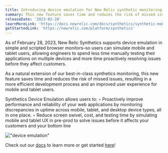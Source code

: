 ```yaml
---
title: Introducing device emulation for New Relic synthetic monitoring
summary: This new feature saves time and reduces the risk of missed issues, resulting in a more efficient development process and an improved user experience for mobile and tablet users.
releaseDate: '2023-02-28'
learnMoreLink: 'https://docs.newrelic.com/docs/synthetics/synthetic-monitoring/using-monitors/device-emulation/' 
getStartedLink: 'https://newrelic.com/platform/synthetics'
---
```


As of February 28, 2023, New Relic Synthetics supports device emulation in simple and scripted browser monitors–so users can simulate mobile and tablet users, allowing engineers to spend less time manually testing their applications on multiple devices and more time proactively resolving issues before they affect customers.

As a natural extension of our best-in-class synthetics monitoring, this new feature saves time and reduces the risk of missed issues, resulting in a more efficient development process and an improved user experience for mobile and tablet users.

Synthetics Device Emulation allows users to:
◦ Proactively improve performance and reliability of your web applications by monitoring discrepancies in uptime across mobile, tablet, and desktop device types, all in one place.
◦ Reduce screen swivel, cost, and testing time by simulating mobile and tablet UX in pre-prod to solve issues before it affects your customers and your bottom line

!["device emulation"](./images/device "Getting started is as easy as selecting the device type (mobile or tablet) and orientation (portrait or landscape) you want to emulate when you create your simple browser or scripted browser monitors. Just as easily, you can modify existing checks.")

Check out our [docs](https://docs.newrelic.com/docs/synthetics/new-relic-synthetics/using-monitors/device-emulation) to learn more or get started [here](https://newrelic.com/platform/synthetics)!
